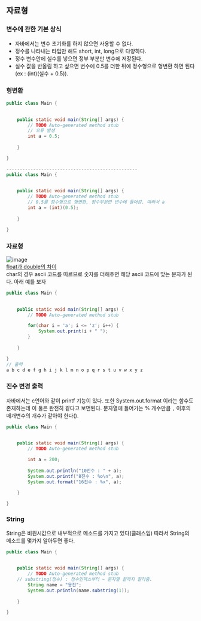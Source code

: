 ## 자료형

### 변수에 관한 기본 상식
- 자바에서는 변수 초기화를 하지 않으면 사용할 수 없다.
- 정수를 나타내는 타입만 해도 short, int, long으로 다양하다.
- 정수 변수안에 실수를 넣으면 정부 부분만 변수에 저장된다.
- 실수 값을 반올림 하고 싶으면 변수에 0.5를 더한 뒤에 정수형으로 형변환 하면 된다(ex : (int)(실수 + 0.5)).

### 형변환
```java
public class Main {
	

	public static void main(String[] args) {
		// TODO Auto-generated method stub
		// 오류 발생
		int a = 0.5;
		
	}

}

-------------------------------------------------
public class Main {
	

	public static void main(String[] args) {
		// TODO Auto-generated method stub
		// 0.5를 정수형으로 형변환, 정수부분만 변수에 들어감. 따라서 a
		int a = (int)(0.5);
		
	}

}
```
### 자료형
![image](https://user-images.githubusercontent.com/60607880/123044919-4ae7ea00-d435-11eb-9a4f-7ad4c3a2e961.png)    
[float과 double의 차이](https://devlog-wjdrbs96.tistory.com/254)   
char의 경우 ascii 코드를 따르므로 숫자를 더해주면 해당 ascii 코드에 맞는 문자가 된다. 아래 예를 보자
```java
public class Main {
	

	public static void main(String[] args) {
		// TODO Auto-generated method stub

		for(char i = 'a'; i <= 'z'; i++) {
			System.out.print(i + " ");
		}
		
	}

}
// 출력
a b c d e f g h i j k l m n o p q r s t u v w x y z 
```

### 진수 변경 출력
자바에서는 c언어와 같이 printf 기능이 있다. 또한 System.out.format 이라는 함수도 존재하는데 이 둘은 완전히 같다고 보면된다. 문자열에 들어가는 % 개수만큼 `,` 이후의 매개변수의 개수가 같아야 한다().   
```java
public class Main {
	

	public static void main(String[] args) {
		// TODO Auto-generated method stub

		int a = 200;
		
		System.out.println("10진수 : " + a);
		System.out.printf("8진수 : %o\n", a);
		System.out.format("16진수 : %x", a);
		
	}

}
```

### String
String은 비원시값으로 내부적으로 메소드를 가지고 있다(클래스임) 따라서 String의 메소드를 몇가지 알아두면 좋다.
```java
public class Main {
	

	public static void main(String[] args) {
		// TODO Auto-generated method stub
    // substring(정수) : 정수인덱스부터 ~ 문자열 끝까지 잘라줌.
		String name = "용진";
		System.out.println(name.substring(1));
		
	}

}
```








